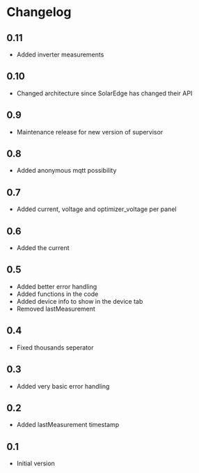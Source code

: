 # Changelog
## 0.11
- Added inverter measurements

## 0.10
- Changed architecture since SolarEdge has changed their API

## 0.9
- Maintenance release for new version of supervisor

## 0.8
- Added anonymous mqtt possibility

## 0.7
- Added current, voltage and optimizer_voltage per panel

## 0.6
- Added the current

## 0.5
- Added better error handling
- Added functions in the code
- Added device info to show in the device tab
- Removed lastMeasurement

## 0.4
- Fixed thousands seperator

## 0.3
- Added very basic error handling

## 0.2
- Added lastMeasurement timestamp

## 0.1
- Initial version